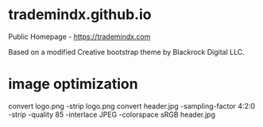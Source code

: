 # trademindx.github.io

Public Homepage - https://trademindx.com

Based on a modified Creative bootstrap theme by Blackrock Digital LLC.

# image optimization

convert logo.png -strip logo.png
convert header.jpg -sampling-factor 4:2:0 -strip -quality 85 -interlace JPEG -colorspace sRGB header.jpg